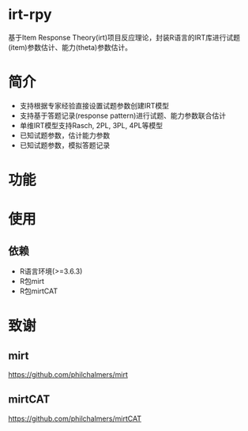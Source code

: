 # irt-rpy

基于Item Response Theory(irt)项目反应理论，封装R语言的IRT库进行试题(item)参数估计、能力(theta)参数估计。

# 简介

+ 支持根据专家经验直接设置试题参数创建IRT模型
+ 支持基于答题记录(response pattern)进行试题、能力参数联合估计
+ 单维IRT模型支持Rasch, 2PL, 3PL, 4PL等模型
+ 已知试题参数，估计能力参数
+ 已知试题参数，模拟答题记录

# 功能

# 使用

## 依赖

+ R语言环境(>=3.6.3)
+ R包mirt
+ R包mirtCAT

# 致谢

## mirt

https://github.com/philchalmers/mirt

## mirtCAT

https://github.com/philchalmers/mirtCAT
